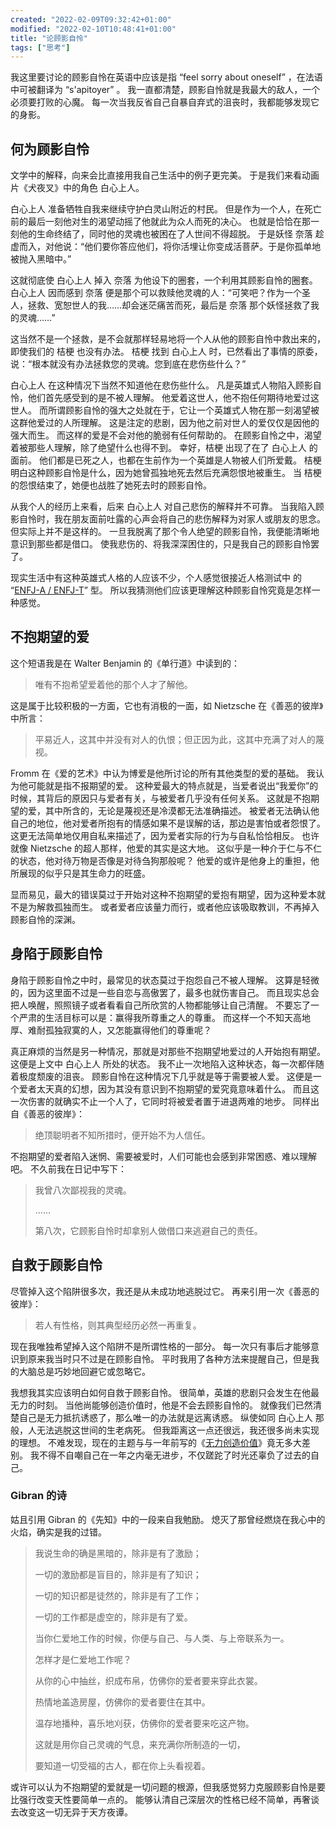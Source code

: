 ```yaml
---
created: "2022-02-09T09:32:42+01:00"
modified: "2022-02-10T10:48:41+01:00"
title: "论顾影自怜"
tags: ["思考"]
---
```


<!-- # 论顾影自怜 -->


我这里要讨论的顾影自怜在英语中应该是指 “feel sorry about oneself” ，在法语中可被翻译为 “s'apitoyer” 。
我一直都清楚，顾影自怜就是我最大的敌人，一个必须要打败的心魔。
每一次当我反省自己自暴自弃式的沮丧时，我都能够发现它的身影。

## 何为顾影自怜

文学中的解释，向来会比直接用我自己生活中的例子更完美。
于是我们来看动画片《犬夜叉》中的角色 白心上人。

白心上人 准备牺牲自我来继续守护白灵山附近的村民。
但是作为一个人，在死亡前的最后一刻他对生的渴望动摇了他就此为众人而死的决心。
也就是恰恰在那一刻他的生命终结了，同时他的灵魂也被困在了人世间不得超脱。
于是妖怪 奈落 趁虚而入，对他说：“他们要你答应他们，将你活埋让你变成活菩萨。于是你孤单地被抛入黑暗中。”

这就彻底使 白心上人 掉入 奈落 为他设下的圈套，一个利用其顾影自怜的圈套。
白心上人 因而感到 奈落 便是那个可以救赎他灵魂的人：“可笑吧？作为一个圣人，拯救、宽恕世人的我……却会迷茫痛苦而死，最后是 奈落 那个妖怪拯救了我的灵魂……”

这当然不是一个拯救，是不会就那样轻易地将一个人从他的顾影自怜中救出来的，即使我们的 桔梗 也没有办法。
桔梗 找到 白心上人 时，已然看出了事情的原委，说：“根本就没有办法拯救您的灵魂。您到底在悲伤些什么？”

白心上人 在这种情况下当然不知道他在悲伤些什么。
凡是英雄式人物陷入顾影自怜，他们首先感受到的是不被人理解。
他爱着这世人，他不抱任何期待地爱过这世人。
而所谓顾影自怜的强大之处就在于，它让一个英雄式人物在那一刻渴望被这群他爱过的人所理解。
这是注定的悲剧，因为他之前对世人的爱仅仅是因他的强大而生。
而这样的爱是不会对他的脆弱有任何帮助的。
在顾影自怜之中，渴望着被那些人理解，除了绝望什么也得不到。
幸好，桔梗 出现了在了 白心上人 的面前。
他们都是已死之人，也都在生前作为一个英雄是人物被人们所爱戴。
桔梗 明白这种顾影自怜是什么，因为她曾孤独地死去然后充满怨恨地被重生。
当 桔梗 的怨恨结束了，她便也战胜了她死去时的顾影自怜。

从我个人的经历上来看，后来 白心上人 对自己悲伤的解释并不可靠。
当我陷入顾影自怜时，我在朋友面前吐露的心声会将自己的悲伤解释为对家人或朋友的思念。
但实际上并不是这样的。
一旦我脱离了那个令人绝望的顾影自怜，我便能清晰地意识到那些都是借口。
使我悲伤的、将我深深困住的，只是我自己的顾影自怜罢了。

现实生活中有这种英雄式人格的人应该不少，个人感觉很接近人格测试中
的 “[ENFJ-A / ENFJ-T]( https://www.16personalities.com/ch/enfj-%E4%BA%BA%E6%A0%BC )” 型。
所以我猜测他们应该更理解这种顾影自怜究竟是怎样一种感觉。

## 不抱期望的爱

这个短语我是在 Walter Benjamin 的《单行道》中读到的：

> 唯有不抱希望爱着他的那个人才了解他。

这是属于比较积极的一方面，它也有消极的一面，如 Nietzsche 在《善恶的彼岸》中所言：

> 平易近人，这其中并没有对人的仇恨；但正因为此，这其中充满了对人的蔑视。

Fromm 在《爱的艺术》中认为博爱是他所讨论的所有其他类型的爱的基础。
我认为他可能就是指不报期望的爱。
这种爱最大的特点就是，当爱者说出“我爱你”的时候，其背后的原因只与爱者有关，与被爱者几乎没有任何关系。
这就是不抱期望的爱，其中所含的，无论是蔑视还是冷漠都无法准确描述。
被爱者无法确认他自己的地位，他对爱者所抱有的情感如果不是误解的话，那边是害怕或者怨恨了。
这更无法简单地仅用自私来描述了，因为爱者实际的行为与自私恰恰相反。
也许就像 Nietzsche 的超人那样，他爱的其实是这大地。
这似乎是一种介于仁与不仁的状态，他对待万物是否像是对待刍狗那般呢？
他爱的或许是他身上的重担，他所展现的似乎只是其生命力的旺盛。

显而易见，最大的错误莫过于开始对这种不抱期望的爱抱有期望，因为这种爱本就不是为解救孤独而生。
或者爱者应该量力而行，或者他应该吸取教训，不再掉入顾影自怜的深渊。

## 身陷于顾影自怜

身陷于顾影自怜之中时，最常见的状态莫过于抱怨自己不被人理解。
这算是轻微的，因为这里面不过是一些自恋与高傲罢了，最多也就伤害自己。
而且现实总会把人唤醒，照照镜子或者看看自己所欣赏的人物都能够让自己清醒。
不要忘了一个严肃的生活目标可以是：赢得我所尊重之人的尊重。
而这样一个不知天高地厚、难耐孤独寂寞的人，又怎能赢得他们的尊重呢？

真正麻烦的当然是另一种情况，那就是对那些不抱期望地爱过的人开始抱有期望。
这便是上文中 白心上人 所处的状态。
我不止一次地陷入这种状态，每一次都伴随着极度颓废的沮丧。
顾影自怜在这种情况下几乎就是等于需要被人爱。
这便是一个爱者太天真的幻想，因为其没有意识到不抱期望的爱究竟意味着什么。
而且这一次伤害的就确实不止一个人了，它同时将被爱者置于进退两难的地步。
同样出自《善恶的彼岸》：

> 绝顶聪明者不知所措时，便开始不为人信任。

不抱期望的爱者陷入迷惘、需要被爱时，人们可能也会感到非常困惑、难以理解吧。
不久前我在日记中写下：

> 我曾八次鄙视我的灵魂。
> 
> ……
>
> 第八次，它顾影自怜时却拿别人做借口来逃避自己的责任。


## 自救于顾影自怜

尽管掉入这个陷阱很多次，我还是从未成功地逃脱过它。
再来引用一次《善恶的彼岸》：

> 若人有性格，则其典型经历必然一再重复。

现在我唯独希望掉入这个陷阱不是所谓性格的一部分。
每一次只有事后才能够意识到原来我当时只不过是在顾影自怜。
平时我用了各种方法来提醒自己，但是我的大脑总是巧妙地回避它或忽略它。

我想我其实应该明白如何自救于顾影自怜。
很简单，英雄的悲剧只会发生在他最无力的时刻。
当他尚能够创造价值时，他是不会去顾影自怜的。
就像我们已然清楚自己是无力抵抗诱惑了，那么唯一的办法就是远离诱惑。
纵使如同 白心上人 那般，人无法逃脱这世间的生老病死。
但我距离这一点还很远，我还很多尚未实现的理想。
不难发现，现在的主题与与一年前写的《[无力创造价值](/zh/blog/2021-01-16-valueless-state)》竟无多大差别。
我不得不自嘲自己在一年之内毫无进步，不仅蹉跎了时光还辜负了过去的自己。

### Gibran 的诗

姑且引用 Gibran 的《先知》中的一段来自我勉励。
熄灭了那曾经燃烧在我心中的火焰，确实是我的过错。

> 我说生命的确是黑暗的，除非是有了激励；
>
> 一切的激励都是盲目的，除非是有了知识；
>
> 一切的知识都是徒然的，除非是有了工作；
>
> 一切的工作都是虚空的，除非是有了爱。
>
> 当你仁爱地工作的时候，你便与自己、与人类、与上帝联系为一。
>
> 怎样才是仁爱地工作呢？
>
> 从你的心中抽丝，织成布帛，仿佛你的爱者要来穿此衣裳。
>
> 热情地盖造房屋，仿佛你的爱者要住在其中。
>
> 温存地播种，喜乐地刈获，仿佛你的爱者要来吃这产物。
>
> 这就是用你自己灵魂的气息，来充满你所制造的一切，
>
> 要知道一切受福的古人，都在你上头看视着。


或许可以认为不抱期望的爱就是一切问题的根源，但我感觉努力克服顾影自怜是要比强行改变天性要简单一点的。
能够认清自己深层次的性格已经不简单，再奢谈去改变这一切无异于天方夜谭。


